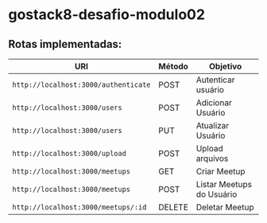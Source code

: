 # gostack8-desafio-modulo02

## Rotas implementadas:

| URI                                  | Método | Objetivo                  |
| ------------------------------------ | ------ | ------------------------- |
| `http://localhost:3000/authenticate` | POST   | Autenticar usuário        |
| `http://localhost:3000/users`        | POST   | Adicionar Usuário         |
| `http://localhost:3000/users`        | PUT    | Atualizar Usuário         |
| `http://localhost:3000/upload`       | POST   | Upload arquivos           |
| `http://localhost:3000/meetups`      | GET    | Criar Meetup              |
| `http://localhost:3000/meetups`      | POST   | Listar Meetups do Usuário |
| `http://localhost:3000/meetups/:id`  | DELETE | Deletar Meetup            |
